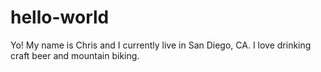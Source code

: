 # hello-world
Yo!
My name is Chris and I currently live in San Diego, CA. I love drinking craft beer and mountain biking.
